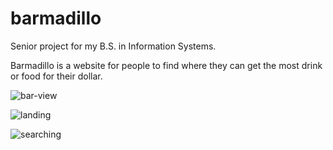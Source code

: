 barmadillo
==========
Senior project for my B.S. in Information Systems.

Barmadillo is a website for people to find where they can get the most drink or food for their dollar. 

![bar-view](https://user-images.githubusercontent.com/5043065/31695706-d895e66a-b371-11e7-9ec5-620d9f378359.png)

![landing](https://user-images.githubusercontent.com/5043065/31695707-da5b5fac-b371-11e7-83cb-d196ec0d7d9d.png)

![searching](https://user-images.githubusercontent.com/5043065/31695709-dca38776-b371-11e7-9bfd-a130b5c61bbe.png)

